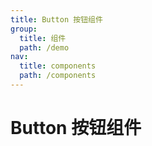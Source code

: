 ```yaml
---
title: Button 按钮组件
group:
  title: 组件
  path: /demo
nav:
  title: components
  path: /components
---
```


# Button 按钮组件
